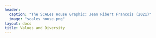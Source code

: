 ```yaml
---
header: 
  caption: "The SCALes House Graphic: Jean Ribert Francois (2021)"
  image: "scales house.png"
layout: docs
title: Values and Diversity
---
```

